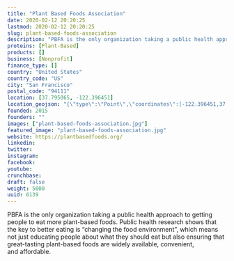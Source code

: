 ```yaml
---
title: "Plant Based Foods Association"
date: 2020-02-12 20:20:25
lastmod: 2020-02-12 20:20:25
slug: plant-based-foods-association
description: "PBFA is the only organization taking a public health approach to getting people to eat more plant-based foods. Public health research shows that the key to better eating is “changing the food environment”, which means not just educating people about what they should eat but also ensuring that great-tasting plant-based foods are widely available, convenient, and affordable."
proteins: [Plant-Based]
products: []
business: [Nonprofit]
finance_type: []
country: "United States"
country_code: "US"
city: "San Francisco"
postal_code: "94111"
location: [37.795065, -122.396451]
location_geojson: "{\"type\":\"Point\",\"coordinates\":[-122.396451,37.795065]}"
founded: 2015
founders: ""
images: ["plant-based-foods-association.jpg"]
featured_image: "plant-based-foods-association.jpg"
website: https://plantbasedfoods.org/
linkedin: 
twitter: 
instagram: 
facebook: 
youtube: 
crunchbase: 
draft: false
weight: 5000
uuid: 6139
---
```

PBFA is the only organization taking a public health approach to getting people to eat more plant-based foods. Public health research shows that the key to better eating is “changing the food environment”, which means not just educating people about what they should eat but also ensuring that great-tasting plant-based foods are widely available, convenient, and affordable.
